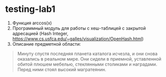 # testing-lab1
1. Функция arccos(x)
2. Программный модуль для работы c хеш-таблицей с закрытой адресацией (Hash Integer, https://www.cs.usfca.edu/~galles/visualization/OpenHash.html)
3. Описание предметной области:
>Минуту спустя последняя планета каталога исчезла, и они снова оказались в реальном мире. 
>Они сидели в приемной, уставленной обитой плюшем мебелью, стеклянными столиками и наградами. 
>Перед ними стоял высокий магратеянин.
